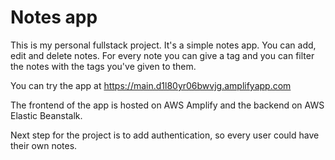 # Notes app
This is my personal fullstack project. It's a simple notes app. You can add, edit and delete notes. For every note you can give a tag and you can filter the notes
with the tags you've given to them.

You can try the app at https://main.d1l80yr06bwvjg.amplifyapp.com

The frontend of the app is hosted on AWS Amplify and the backend on AWS Elastic Beanstalk.

Next step for the project is to add authentication, so every user could have their own notes.
